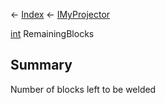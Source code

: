 ← [Index](Api-Index) ← [IMyProjector](Sandbox.ModAPI.Ingame.IMyProjector)

[int](System.Int32) RemainingBlocks

## Summary

Number of blocks left to be welded


